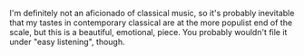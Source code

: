 I'm definitely not an aficionado of classical music, so it's probably inevitable that my tastes in contemporary classical are at the more populist end of the scale, but this is a beautiful, emotional, piece. You probably wouldn't file it under "easy listening", though.
